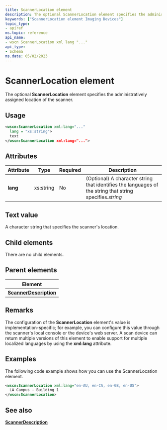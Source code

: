 ```yaml
---
title: ScannerLocation element
description: The optional ScannerLocation element specifies the administratively assigned location of the scanner.
keywords: ["ScannerLocation element Imaging Devices"]
topic_type:
- apiref
ms.topic: reference
api_name:
- wscn ScannerLocation xml lang "..."
api_type:
- Schema
ms.date: 05/02/2023
---
```


# ScannerLocation element

The optional **ScannerLocation** element specifies the administratively assigned location of the scanner.

## Usage

```xml
<wscn:ScannerLocation xml:lang="..."
  lang = "xs:string">
  text
</wscn:ScannerLocation xml:lang="...">
```

## Attributes

| Attribute | Type | Required | Description |
|--|--|--|--|
| **lang** | xs:string | No | (Optional) A character string that identifies the languages of the string that string specifies.*string* |

## Text value

A character string that specifies the scanner's location.

## Child elements

There are no child elements.

## Parent elements

| Element |
|--|
| [**ScannerDescription**](scannerdescription.md) |

## Remarks

The configuration of the **ScannerLocation** element's value is implementation-specific; for example, you can configure this value through the scanner's local console or the device's web server. A scan device can return multiple versions of this element to enable support for multiple localized languages by using the **xml:lang** attribute.

## Examples

The following code example shows how you can use the ScannerLocation element.

```xml
<wscn:ScannerLocation xml:lang="en-AU, en-CA, en-GB, en-US">
  LA Campus - Building 1
</wscn:ScannerLocation>
```

## See also

[**ScannerDescription**](scannerdescription.md)
